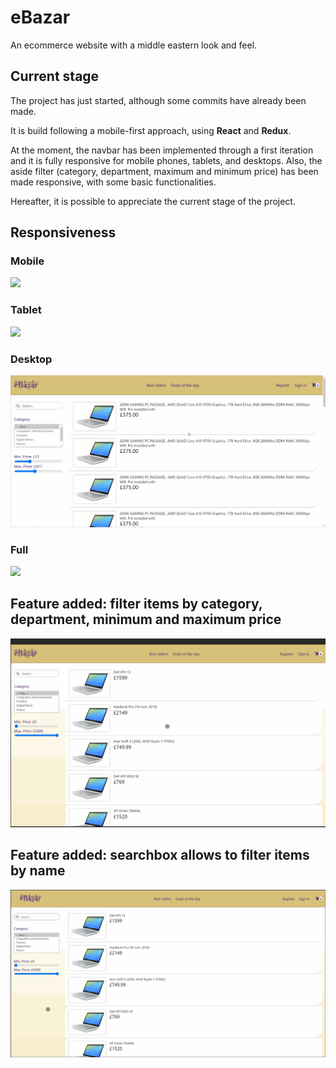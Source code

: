 # eBazar
An ecommerce website with a middle eastern look and feel.

## Current stage
The project has just started, although some commits have already been made.

It is build following a mobile-first approach, using **React** and **Redux**. 

At the moment, the navbar has been implemented through a first iteration and it is fully responsive for mobile phones, tablets, and desktops.
Also, the aside filter (category, department, maximum and minimum price) has been made responsive, with some basic functionalities.

Hereafter, it is possible to appreciate the current stage of the project.

## Responsiveness

### Mobile 

![](mobile-responsive.gif)

### Tablet 

![](tablet-responsive.gif)

### Desktop 

![](desktop-responsive.gif)

### Full

![](full-responsive.gif)

## Feature added: filter items by category, department, minimum and maximum price

![](filter.gif)

## Feature added: searchbox allows to filter items by name

![](searchbox.gif)
